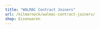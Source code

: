 ```yaml
---
title: "WALMAC Contract Joiners"
url: /kilmarnock/walmac-contract-joiners/
shop: Eisenwaren
---
```

